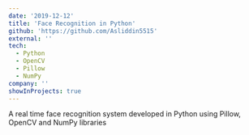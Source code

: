 ```yaml
---
date: '2019-12-12'
title: 'Face Recognition in Python'
github: 'https://github.com/Asliddin5515'
external: ''
tech:
  - Python
  - OpenCV
  - Pillow
  - NumPy
company: ''
showInProjects: true
---
```


A real time face recognition system developed in Python using Pillow, OpenCV and NumPy libraries
